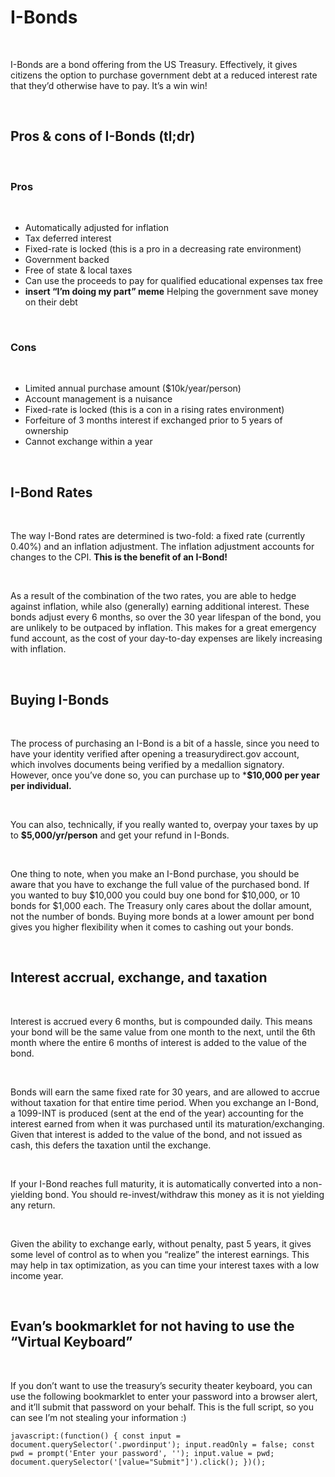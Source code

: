 # I-Bonds

&nbsp;

I-Bonds are a bond offering from the US Treasury. Effectively, it gives citizens the option to purchase government debt at a reduced interest rate that they’d otherwise have to pay. It’s a win win!

&nbsp;

## Pros & cons of I-Bonds (tl;dr)

&nbsp;

### Pros

&nbsp;

- Automatically adjusted for inflation
- Tax deferred interest
- Fixed-rate is locked (this is a pro in a decreasing rate environment)
- Government backed
- Free of state & local taxes
- Can use the proceeds to pay for qualified educational expenses tax free
- **insert “I’m doing my part” meme** Helping the government save money on their debt

&nbsp;

### Cons

&nbsp;

- Limited annual purchase amount ($10k/year/person)
- Account management is a nuisance
- Fixed-rate is locked (this is a con in a rising rates environment)
- Forfeiture of 3 months interest if exchanged prior to 5 years of ownership
- Cannot exchange within a year


&nbsp;

## I-Bond Rates

&nbsp;

The way I-Bond rates are determined is two-fold: a fixed rate (currently 0.40%) and an inflation adjustment. The inflation adjustment accounts for changes to the CPI. **This is the benefit of an I-Bond!**

&nbsp;

As a result of the combination of the two rates, you are able to hedge against inflation, while also (generally) earning additional interest. These bonds adjust every 6 months, so over the 30 year lifespan of the bond, you are unlikely to be outpaced by inflation. This makes for a great emergency fund account, as the cost of your day-to-day expenses are likely increasing with inflation.

&nbsp;

## Buying I-Bonds

&nbsp;

The process of purchasing an I-Bond is a bit of a hassle, since you need to have your identity verified after opening a treasurydirect.gov account, which involves documents being verified by a medallion signatory. However, once you’ve done so, you can purchase up to ***$10,000 per year per individual.**

&nbsp; 

You can also, technically, if you really wanted to, overpay your taxes by up to **$5,000/yr/person** and get your refund in I-Bonds.

&nbsp; 

One thing to note, when you make an I-Bond purchase, you should be aware that you have to exchange the full value of the purchased bond. If you wanted to buy $10,000 you could buy one bond for $10,000, or 10 bonds for $1,000 each. The Treasury only cares about the dollar amount, not the number of bonds. Buying more bonds at a lower amount per bond gives you higher flexibility when it comes to cashing out your bonds.

&nbsp; 

## Interest accrual, exchange, and taxation

&nbsp; 

Interest is accrued every 6 months, but is compounded daily. This means your bond will be the same value from one month to the next, until the 6th month where the entire 6 months of interest is added to the value of the bond.

&nbsp; 

Bonds will earn the same fixed rate for 30 years, and are allowed to accrue without taxation for that entire time period. When you exchange an I-Bond, a 1099-INT is produced (sent at the end of the year) accounting for the interest earned from when it was purchased until its maturation/exchanging. Given that interest is added to the value of the bond, and not issued as cash, this defers the taxation until the exchange.

&nbsp;

If your I-Bond reaches full maturity, it is automatically converted into a non-yielding bond. You should re-invest/withdraw this money as it is not yielding any return.

&nbsp;  

Given the ability to exchange early, without penalty, past 5 years, it gives some level of control as to when you “realize” the interest earnings. This may help in tax optimization, as you can time your interest taxes with a low income year.

&nbsp;  

## Evan’s bookmarklet for not having to use the “Virtual Keyboard”

&nbsp;

If you don’t want to use the treasury’s security theater keyboard, you can use the following bookmarklet to enter your password into a browser alert, and it’ll submit that password on your behalf. This is the full script, so you can see I’m not stealing your information :)

```
javascript:(function() { const input = document.querySelector('.pwordinput'); input.readOnly = false; const pwd = prompt('Enter your password', ''); input.value = pwd; document.querySelector('[value="Submit"]').click(); })();
```
